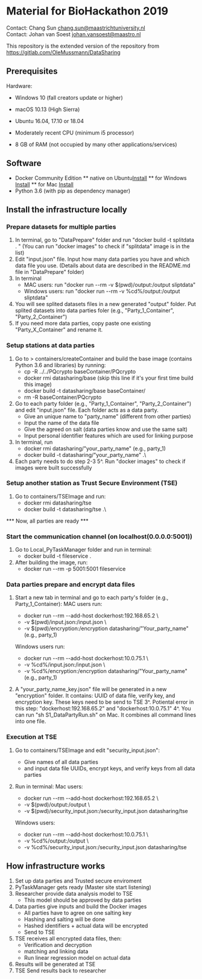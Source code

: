 # Material for BioHackathon 2019 #
Contact: Chang Sun <chang.sun@maastrichtuniversity.nl> \
Contact: Johan van Soest <johan.vansoest@maastro.nl>

This repository is the extended version of the repository from https://gitlab.com/OleMussmann/DataSharing 

## Prerequisites ##
Hardware: 
* Windows 10 (fall creators update or higher)
* macOS 10.13 (High Sierra)
* Ubuntu 16.04, 17.10 or 18.04

* Moderately recent CPU (minimum i5 processor)
* 8 GB of RAM (not occupied by many other applications/services)

## Software ##
* Docker Community Edition 
** native on Ubuntu[Install](https://docs.docker.com/install/linux/docker-ce/ubuntu/#set-up-the-repository)
** for Windows [Install](https://hub.docker.com/editions/community/docker-ce-desktop-windows)
** for Mac [Install](https://hub.docker.com/editions/community/docker-ce-desktop-mac)
* Python 3.6 (with pip as dependency manager)


## Install the infrastructure locally ##
### Prepare datasets for multiple parties ###
1. In terminal, go to "DataPrepare" folder and run "docker build -t splitdata . " (You can run "docker images" to check if "splitdata" image is in the list)
2. Edit "input.json" file. Input how many data parties you have and which data file you use. (Details about data are described in the README.md file in "DataPrepare" folder)
3. In terminal
    - MAC users: run "docker run --rm -v $(pwd)/output:/output sliptdata" 
    - Windows users: run "docker run --rm -v %cd%/output:/output sliptdata" 
4. You will see splited datasets files in a new generated "output" folder. Put splited datasets into data parties foler (e.g., "Party_1_Container", "Party_2_Container") 
5. If you need more data parties, copy paste one existing "Party_X_Container" and rename it.

### Setup stations at data parties ###
1. Go to > containers/createContainer and build the base image (contains Python 3.6 and libraries) by running:
    - cp -R ../../PQcrypto baseContainer/PQcrypto
    - docker rmi datasharing/base (skip this line if it's your first time build this image)
    - docker build -t datasharing/base baseContainer/
    - rm -R baseContainer/PQcrypto
2. Go to each party folder (e.g., "Party_1_Container", "Party_2_Container") and edit "input.json" file. Each folder acts as a data party. 
    - Give an unique name to "party_name" (different from other parties)
    - Input the name of the data file
    - Give the agreed on salt (data parties know and use the same salt)
    - Input personal identifier features which are used for linking purpose
3. In terminal, run
    - docker rmi datasharing/"your_party_name" (e.g., party_1)
    - docker build -t datasharing/"your_party_name" .\
4. Each party needs to do step 2-3
5^. Run "docker images" to check if images were built successfully

### Setup another station as Trust Secure Environment (TSE) ###
1. Go to containers/TSEImage and run:
    - docker rmi datasharing/tse
    - docker build -t datasharing/tse .\

*** Now, all parties are ready ***
### Start the communication channel (on localhost(0.0.0.0:5001)) ###
1. Go to Local_PyTaskManager folder and run in terminal: 
    - docker build -t fileservice .
2. After building the image, run: 
    - docker run --rm -p 5001:5001 fileservice 

### Data parties prepare and encrypt data files ###
1. Start a new tab in terminal and go to each party's folder (e.g., Party_1_Container):
    MAC users run:
    - docker run --rm --add-host dockerhost:192.168.65.2 \
    - -v $(pwd)/input.json:/input.json \
    - -v $(pwd)/encryption:/encryption datasharing/"Your_party_name" (e.g., party_1) 

    Windows users run:
    - docker run --rm --add-host dockerhost:10.0.75.1 \
    - -v %cd%/input.json:/input.json \
    - -v %cd%/encryption:/encryption datasharing/"Your_party_name" (e.g., party_1) 
    
2. A "your_party_name_key.json" file will be generated in a new "encryption" folder. It contains: UUID of data file, verify key, and encryption key. These keys need to be send to TSE
3^. Potiental error in this step: "dockerhost:192.168.65.2" and "dockerhost:10.0.75.1" 
4^. You can run "sh S1_DataPartyRun.sh" on Mac. It combines all command lines into one file.

### Execution at TSE ###
1. Go to containers/TSEImage and edit "security_input.json":
    - Give names of all data parties
    - and input data file UUIDs, encrypt keys, and verify keys from all data parties

2. Run in terminal:
    Mac users:
    - docker run --rm --add-host dockerhost:192.168.65.2 \
    - -v $(pwd)/output:/output \
    - -v $(pwd)/security_input.json:/security_input.json datasharing/tse

    Windows users:
    - docker run --rm --add-host dockerhost:10.0.75.1 \
    - -v %cd%/output:/output \
    - -v %cd%/security_input.json:/security_input.json datasharing/tse

## How infrastructure works ##
1. Set up data parties and Trusted secure enviroment 
2. PyTaskManager gets ready (Master site start listening)
3. Researcher provide data analysis model to TSE 
    - This model should be approved by data parties
3. Data parties give inputs and build the Docker images
    - All parties have to agree on one salting key
    - Hashing and salting will be done
    - Hashed identifiers + actual data will be encrypted 
    - Send to TSE 
4. TSE receives all encrypted data files, then:
    - Verification and decryption 
    - matching and linking data
    - Run linear regression model on actual data
5. Results will be generated at TSE
6. TSE Send results back to researcher

